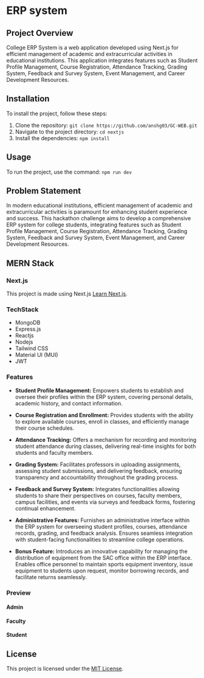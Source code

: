 # **ERP system**

## Project Overview

College ERP System is a web application developed using Next.js for efficient management of academic and extracurricular activities in educational institutions. This application integrates features such as Student Profile Management, Course Registration, Attendance Tracking, Grading System, Feedback and Survey System, Event Management, and Career Development Resources.

## Installation

To install the project, follow these steps:

1. Clone the repository: `git clone https://github.com/anshg03/GC-WEB.git`
2. Navigate to the project directory: `cd nextjs`
3. Install the dependencies: `npm install`

## Usage

To run the project, use the command: `npm run dev`


## Problem Statement

In modern educational institutions, efficient management of academic and extracurricular activities is paramount for enhancing student experience and success. This hackathon challenge aims to develop a comprehensive ERP system for college students, integrating features such as Student Profile Management, Course Registration, Attendance Tracking, Grading System, Feedback and Survey System, Event Management, and Career Development Resources.

## MERN Stack

### Next.js

This project is made using Next.js [Learn Next.js](https://nextjs.org/learn).

### TechStack

- MongoDB
- Express.js
- Reactjs
- Nodejs
- Tailwind CSS
- Material UI (MUI)
- JWT

### Features

- **Student Profile Management:** Empowers students to establish and oversee their profiles within the ERP system, covering personal details, academic history, and contact information.

- **Course Registration and Enrollment:** Provides students with the ability to explore available courses, enroll in classes, and efficiently manage their course schedules.

- **Attendance Tracking:** Offers a mechanism for recording and monitoring student attendance during classes, delivering real-time insights for both students and faculty members.

- **Grading System:** Facilitates professors in uploading assignments, assessing student submissions, and delivering feedback, ensuring transparency and accountability throughout the grading process.

- **Feedback and Survey System:** Integrates functionalities allowing students to share their perspectives on courses, faculty members, campus facilities, and events via surveys and feedback forms, fostering continual enhancement.

- **Administrative Features:** Furnishes an administrative interface within the ERP system for overseeing student profiles, courses, attendance records, grading, and feedback analysis. Ensures seamless integration with student-facing functionalities to streamline college operations.

- **Bonus Feature:** Introduces an innovative capability for managing the distribution of equipment from the SAC office within the ERP interface. Enables office personnel to maintain sports equipment inventory, issue equipment to students upon request, monitor borrowing records, and facilitate returns seamlessly.

### Preview

#### Admin

#### Faculty

#### Student


## License

This project is licensed under the [MIT License](LICENSE.md).